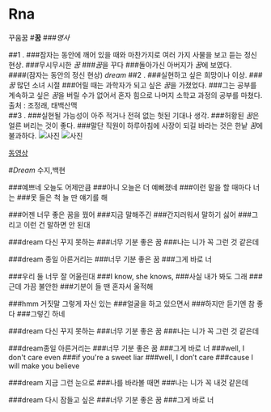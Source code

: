 # Rna
꾸움꿈
#**꿈**
###*명사*

##1 .
###잠자는 동안에 깨어 있을 때와 마찬가지로 여러 가지 사물을 보고 듣는 정신 현상.
###무시무시한 *꿈*
###*꿈*을 꾸다
###돌아가신 아버지가 *꿈*에 보였다.	
####(잠자는 동안의 정신 현상) *dream*
##2 .
###실현하고 싶은 희망이나 이상.
###*꿈* 많던 소녀 시절
###어릴 때는 과학자가 되고 싶은 *꿈*을 가졌었다.
###그는 공부를 계속하고 싶은 *꿈*을 버릴 수가 없어서 혼자 힘으로 나머지 소학교 과정의 공부를 마쳤다.	출처 : 조정래, 태백산맥  
##3 .
###실현될 가능성이 아주 적거나 전혀 없는 헛된 기대나 생각.
###허황된 *꿈*은 얼른 버리는 것이 좋다.
###말단 직원이 하루아침에 사장이 되길 바라는 것은 한낱 *꿈*에 불과하다.
![사진](http://pastors.com/wp-content/uploads/2016/04/Dream.jpg)
![사진](http://www.icytales.com/wp-content/uploads/2016/06/dreamscape.jpg)

[동영상](https://youtu.be/mA-I5IiI29E)

#*Dream* 수지,백현

###예쁘네 오늘도 어제만큼 
###아니 오늘은 더 예뻐졌네 
###이런 말을 할 때마다 너는 
###못 들은 척 늘 딴 얘기를 해 

###어젠 너무 좋은 꿈을 꿨어 
###지금 말해주긴 
###간지러워서 말하기 싫어 
###그리고 이런 건 말하면 안 된대 

###dream 다신 꾸지 못하는 
###너무 기분 좋은 꿈 
###나는 니가 꼭 그런 것 같은데 

###dream 종일 아른거리는 
###너무 기분 좋은 꿈 
###그게 바로 너 

###우리 둘 너무 잘 어울린대 
###I know, she knows, 
###사실 내가 봐도 그래 
###근데 가끔 불안한 
###기분이 들 땐 혼자서 울적해 

###hmm 거짓말 그렇게 자신 있는 
###얼굴을 하고 있으면서 
###하지만 듣기엔 참 좋다 
###그렇긴 하네 

###dream 다신 꾸지 못하는 
###너무 기분 좋은 꿈 
###나는 니가 꼭 그런 것 같은데 

###dream종일 아른거리는 
###너무 기분 좋은 꿈 
###그게 바로 너 
###well, I don't care even 
###if you're a sweet liar 
###well, I don’t care 
###cause I will make you believe 

###dream 지금 그런 눈으로 
###나를 바라볼 때면 
###나는 니가 꼭 내것 같은데 

###dream 다시 잠들고 싶은 
###너무 기분 좋은 꿈 
###그게 바로 너

